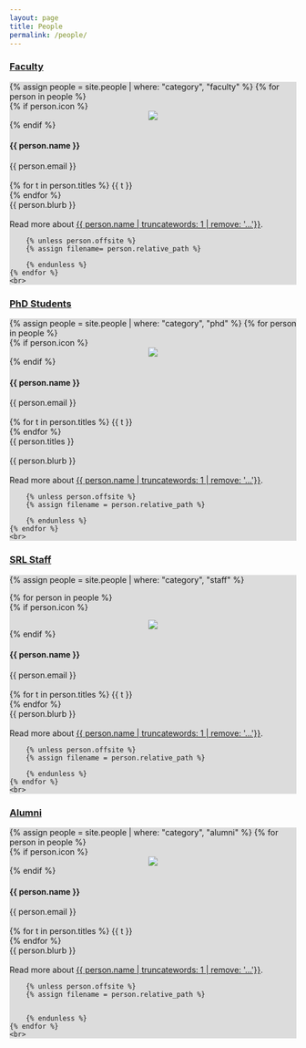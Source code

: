 ```yaml
---
layout: page
title: People
permalink: /people/
---
```

<head>
<style>
.background {
    background: gainsboro;
}

.circular-frame, .circular-frame img{
	text-align:center;
	width: 85px;
	height: 85px;
	-webkit-border-radius: 40px; /* Saf3+, Chrome */
	border-radius: 40px; /* Opera 10.5, IE 9 */
	/*-moz-border-radius: 30px;  Disabled for FF1+ */

	-webkit-box-shadow: 0 0 5px rgba(0, 0, 0, .8);
	-moz-box-shadow: 0 0 5px rgba(0, 0, 0, .8);
	

}

</style>
</head>
<div class="people-wrapper">
<h3> <a href="#" class="toggle"> Faculty </a> </h3> 
<div class="contents"> 
<div class="background">
	 {% assign people = site.people | where: "category", "faculty" %}
	 {% for person in people %}
	 <br>
	    {% if person.icon %}
	     <center><div class="circular-frame"><img src="{{ person.icon }}"></div></center>
	    {% endif %}
	<h4> {{ person.name }} </h4>
		{{ person.email }} <br><br>
		{% for t in person.titles %}
		  {{ t }} <br>
		{% endfor %}
		<br>
		{{ person.blurb }} <br><br>
		Read more about <a href="{{ person.permalink }}">{{ person.name | truncatewords: 1 | remove: '...'}}</a>. 

		{% unless person.offsite %}
		{% assign filename= person.relative_path %}

		{% endunless %}
	{% endfor %}
	<br>
 </div>

</div>



<div class="people-wrapper">
<h3> <a href="#" class="toggle"> PhD Students </a> </h3> 
<div class="contents"> 
<div class="background">
	{% assign people = site.people | where: "category", "phd" %}
	{% for person in people %}
	 <br>
	    {% if person.icon %}
	     <center><div class="circular-frame"><img src="{{ person.icon }}"></div></center>
	    {% endif %}
	<h4> {{ person.name }} </h4>
		{{ person.email }} <br><br>
		{% for t in person.titles %}
		  {{ t }} <br>
		{% endfor %}
		<br>
		{{ person.titles }} <br><br>
		{{ person.blurb }} <br><br>
		Read more about <a href="{{ person.permalink }}">{{ person.name | truncatewords: 1 | remove: '...'}}</a>. 

		{% unless person.offsite %}
		{% assign filename = person.relative_path %}

		{% endunless %}
	{% endfor %}
	<br>
 </div>

</div>


<h3> <a href="#" class="toggle"> SRL Staff </a> </h3>
<div class="contents">
<div class="background">
{% assign people = site.people | where: "category", "staff" %}

{% for person in people %}
	 <br>
	    {% if person.icon %}
	     <center><div class="circular-frame"><img src="{{ person.icon }}"></div></center>
	    {% endif %}
	<h4> {{ person.name }} </h4>
	{{ person.email }} <br><br>
	{% for t in person.titles %}
	{{ t }} <br>
	{% endfor %}
	<br>
	{{ person.blurb }} <br><br>
	Read more about <a href="{{ person.permalink }}">{{ person.name | truncatewords: 1 | remove: '...'}}</a>. </small>

		{% unless person.offsite %}
		{% assign filename = person.relative_path %}

		{% endunless %}
	{% endfor %}
	<br>
</div>
</div>

<h3> <a href="#" class="toggle"> Alumni </a> </h3>
<div class="contents">
<div class="background">
{% assign people = site.people | where: "category", "alumni" %}
{% for person in people %}
	 <br>
	    {% if person.icon %}
	     <center><div class="circular-frame"><img src="{{ person.icon }}"></div></center>
	    {% endif %}
	<h4> {{ person.name }} </h4>
	{{ person.email }} <br><br>
	{% for t in person.titles %}
		{{ t }} <br>
	{% endfor %}
	<br>
	{{ person.blurb }} <br><br>
	Read more about <a href="{{ person.permalink }}">{{ person.name | truncatewords: 1 | remove: '...'}}</a>. </small>

		{% unless person.offsite %}
		{% assign filename = person.relative_path %}
		

		{% endunless %}
	{% endfor %}
	<br>
</div>
</div>



</div>


</div>
     